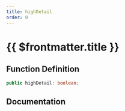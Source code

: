 ```yaml
---
title: highDetail
order: 0
---
```


# {{ $frontmatter.title }}

## Function Definition

```ts
public highDetail: boolean;
```

## Documentation

<!--@include: ./parts/highDetail.md-->
